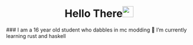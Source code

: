 <h1 align="center">Hello There<img src="https://github.com/souvikguria98/souvikguria98/blob/master/Hi.gif" width="30"> </h1>
### I am a 16 year old student who dabbles in mc modding
🌱 I’m currently learning rust and haskell 
 
